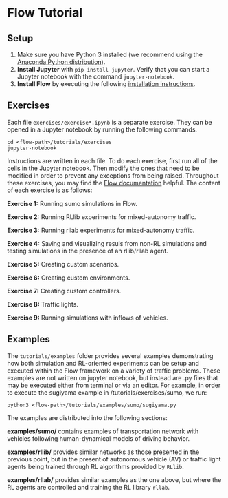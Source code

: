 # Flow Tutorial

## Setup

1. Make sure you have Python 3 installed (we recommend using the [Anaconda 
   Python distribution](https://www.continuum.io/downloads)).
2. **Install Jupyter** with `pip install jupyter`. Verify that you can start
   a Jupyter notebook with the command `jupyter-notebook`.
3. **Install Flow** by executing the following [installation instructions](
   https://berkeleyflow.readthedocs.io/en/latest/flow_setup.html).

## Exercises

Each file ``exercises/exercise*.ipynb`` is a separate exercise. They can be
opened in a Jupyter notebook by running the following commands.

```shell
cd <flow-path>/tutorials/exercises
jupyter-notebook
```

Instructions are written in each file. To do each exercise, first run all of
the cells in the Jupyter notebook. Then modify the ones that need to be 
modified in order to prevent any exceptions from being raised. Throughout these
exercises, you may find the [Flow documentation](
https://berkeleyflow.readthedocs.io/en/latest/) helpful. The content of each 
exercise is as follows:

**Exercise 1:** Running sumo simulations in Flow.

**Exercise 2:** Running RLlib experiments for mixed-autonomy traffic.

**Exercise 3:** Running rllab experiments for mixed-autonomy traffic.

**Exercise 4:** Saving and visualizing resuls from non-RL simulations and 
testing simulations in the presence of an rllib/rllab agent.

**Exercise 5:** Creating custom scenarios.

**Exercise 6:** Creating custom environments.

**Exercise 7:** Creating custom controllers.

**Exercise 8:** Traffic lights.

**Exercise 9:** Running simulations with inflows of vehicles.


## Examples

The `tutorials/examples` folder provides several examples demonstrating how 
both simulation and RL-oriented experiments can be setup and executed within 
the Flow framework on a variety of traffic problems. These examples are not 
written on jupyter notebook, but instead are .py files that may be executed 
either from terminal or via an editor. For example, in order to execute the 
sugiyama example in <flow-path>/tutorials/exercises/sumo, we run:

```shell
python3 <flow-path>/tutorials/examples/sumo/sugiyama.py
```

The examples are distributed into the following sections:

**examples/sumo/** contains examples of transportation network with vehicles
following human-dynamical models of driving behavior.

**examples/rllib/** provides similar networks as those presented in the 
previous point, but in the present of autonomous vehicle (AV) or traffic light 
agents being trained through RL algorithms provided by `RLlib`.

**examples/rllab/** provides similar examples as the one above, but where the 
RL agents are controlled and training the RL library `rllab`.

